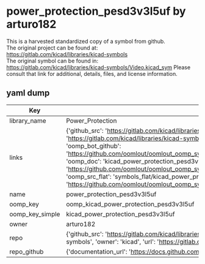 # power_protection_pesd3v3l5uf by arturo182  
This is a harvested standardized copy of a symbol from github.  
The original project can be found at:  
https://gitlab.com/kicad/libraries/kicad-symbols  
The original symbol can be found in:
https://gitlab.com/kicad/libraries/kicad-symbols/Video.kicad_sym
Please consult that link for additional, details, files, and license information.  
## yaml dump  
| Key | Value |  
| --- | --- |  
| library_name | Power_Protection |  
| links | {'github_src': 'https://gitlab.com/kicad/libraries/kicad-symbols/Video.kicad_sym', 'github_src_repo': 'https://gitlab.com/kicad/libraries/kicad-symbols', 'oomp_bot': 'kicad_power_protection_pesd3v3l5uf/working', 'oomp_bot_github': 'https://github.com/oomlout/oomlout_oomp_symbol_bot/tree/main/kicad_power_protection_pesd3v3l5uf/working', 'oomp_doc': 'kicad_power_protection_pesd3v3l5uf/working', 'oomp_doc_github': 'https://github.com/oomlout/oomlout_oomp_symbol_doc/tree/main/kicad_power_protection_pesd3v3l5uf/working', 'oomp_src_flat': 'symbols_flat/kicad_power_protection_pesd3v3l5uf/working', 'oomp_src_flat_github': 'https://github.com/oomlout/oomlout_oomp_symbol_src/tree/main/kicad_power_protection_pesd3v3l5uf/working'} |  
| name | power_protection_pesd3v3l5uf |  
| oomp_key | oomp_kicad_power_protection_pesd3v3l5uf |  
| oomp_key_simple | kicad_power_protection_pesd3v3l5uf |  
| owner | arturo182 |  
| repo | {'github_src': 'https://gitlab.com/kicad/libraries/kicad-symbols/Video.kicad_sym', 'name': 'libraries/kicad-symbols', 'owner': 'kicad', 'url': 'https://gitlab.com/kicad/libraries/kicad-symbols'} |  
| repo_github | {'documentation_url': 'https://docs.github.com/rest/repos/repos#get-a-repository', 'message': 'Not Found'} |  

